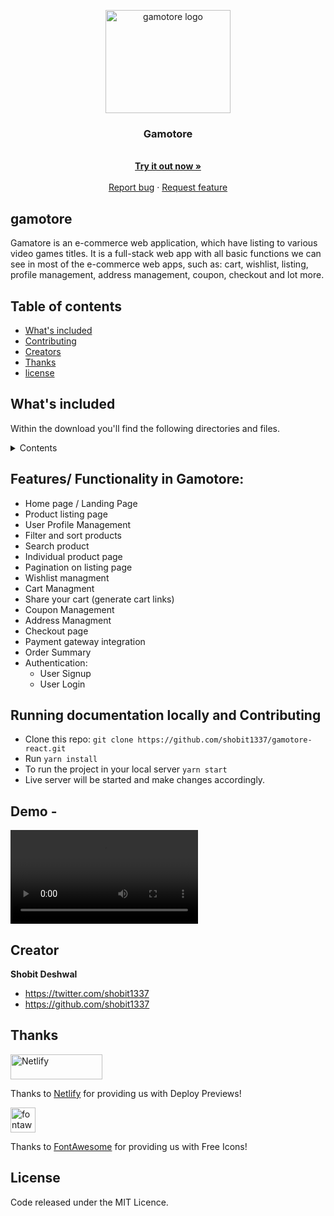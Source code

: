 <p align="center">
  <a href="https://gamotore-react.netlify.app/" >
    <img src="https://gamotore.netlify.app/assets/gamotore-logo-dark.svg" alt="gamotore logo" width="200" height="165">
  </a>
</p>

<h3 align="center">Gamotore</h3>

<p align="center">
  <br>
  <a href="https://gamotore-react.netlify.app/"><strong>Try it out now »</strong></a>
  <br>
  <br>
  <a href="https://github.com/shobit1337/gamotore-react/issues">Report bug</a>
  ·
  <a href="https://github.com/shobit1337/gamotore-react/issues">Request feature</a>
</p>

## gamotore

Gamatore is an e-commerce web application, which have listing to various video games titles. It is a full-stack web app with all basic functions we can see in most of the e-commerce web apps, such as: cart, wishlist, listing, profile management, address management, coupon, checkout and lot more.

## Table of contents

- [What's included](#whats-included)
- [Contributing](#running-documentation-locally-and-contributing)
- [Creators](#creator)
- [Thanks](#thanks)
- [license](#license)

## What's included

Within the download you'll find the following directories and files.

<details>
  <summary>Contents</summary>

- 📂 gamotore-react
  - 📄 [LICENSE](LICENSE)
  - 📄 [README.md](README.md)
  - 📄 [node_modules](node_modules)
  - 📄 [package.json](package.json)
  - 📂 **public**
    - 📄 [\_redirects](public/_redirects)
    - 📄 [favicon.ico](public/favicon.ico)
    - 📄 [index.html](public/index.html)
    - 📄 [logo\-dark.png](public/logo-dark.png)
    - 📄 [robots.txt](public/robots.txt)
  - 📂 **src**
    - 📄 [App.jsx](src/App.jsx)
    - 📄 [Routes.jsx](src/Routes.jsx)
    - 📂 **assets**
      - 📄 [404.svg](src/assets/404.svg)
      - 📄 [logo\-dark.svg](src/assets/logo-dark.svg)
      - 📄 [logo\-light.svg](src/assets/logo-light.svg)
    - 📂 **backend**
      - 📂 **controllers**
        - 📄 [AuthController.js](src/backend/controllers/AuthController.js)
        - 📄 [CartController.js](src/backend/controllers/CartController.js)
        - 📄 [CategoryController.js](src/backend/controllers/CategoryController.js)
        - 📄 [CouponController.js](src/backend/controllers/CouponController.js)
        - 📄 [ProductController.js](src/backend/controllers/ProductController.js)
        - 📄 [PublicCartController.js](src/backend/controllers/PublicCartController.js)
        - 📄 [WishlistController.js](src/backend/controllers/WishlistController.js)
      - 📂 **db**
        - 📄 [categories.js](src/backend/db/categories.js)
        - 📄 [coupons.js](src/backend/db/coupons.js)
        - 📄 [products.js](src/backend/db/products.js)
        - 📄 [publicCart.js](src/backend/db/publicCart.js)
        - 📄 [users.js](src/backend/db/users.js)
      - 📂 **utils**
        - 📄 [authUtils.js](src/backend/utils/authUtils.js)
    - 📂 **components**
      - 📂 **AuthRoute**
        - 📄 [AuthRoute.jsx](src/components/AuthRoute/AuthRoute.jsx)
      - 📂 **Card**
        - 📄 [CartCard.jsx](src/components/Card/CartCard.jsx)
        - 📄 [CategoryCard.jsx](src/components/Card/CategoryCard.jsx)
        - 📄 [ProductCard.jsx](src/components/Card/ProductCard.jsx)
        - 📄 [PublicCartCard.jsx](src/components/Card/PublicCartCard.jsx)
        - 📄 [WishlistCard.jsx](src/components/Card/WishlistCard.jsx)
      - 📂 **Filters**
        - 📄 [Filters.css](src/components/Filters/Filters.css)
        - 📄 [Filters.jsx](src/components/Filters/Filters.jsx)
        - 📂 **components**
          - 📂 **ListAccordion**
            - 📄 [ListAccordion.jsx](src/components/Filters/components/ListAccordion/ListAccordion.jsx)
          - 📄 [index.js](src/components/Filters/components/index.js)
      - 📂 **Footer**
        - 📄 [Footer.jsx](src/components/Footer/Footer.jsx)
      - 📂 **Header**
        - 📄 [Header.jsx](src/components/Header/Header.jsx)
      - 📂 **Loader**
        - 📄 [Loader.jsx](src/components/Loader/Loader.jsx)
      - 📂 **Modal**
        - 📄 [Modal.css](src/components/Modal/Modal.css)
        - 📄 [Modal.jsx](src/components/Modal/Modal.jsx)
      - 📂 **Navbar**
        - 📄 [Navbar.jsx](src/components/Navbar/Navbar.jsx)
      - 📂 **PrivateRoute**
        - 📄 [PrivateRoute.jsx](src/components/PrivateRoute/PrivateRoute.jsx)
      - 📂 **SortByDropdown**
        - 📄 [SortByDropdown.css](src/components/SortByDropdown/SortByDropdown.css)
        - 📄 [SortByDropdown.jsx](src/components/SortByDropdown/SortByDropdown.jsx)
      - 📄 [index.js](src/components/index.js)
    - 📂 **context**
      - 📄 [auth\-context.js](src/context/auth-context.js)
      - 📄 [filter\-context.js](src/context/filter-context.js)
      - 📄 [shop\-context.js](src/context/shop-context.js)
    - 📂 **hooks**
      - 📄 [useOnClickOutside.jsx](src/hooks/useOnClickOutside.jsx)
    - 📄 [index.css](src/index.css)
    - 📄 [index.js](src/index.js)
    - 📂 **pages**
      - 📂 **auth**
        - 📄 [ForgetPasswordPage.jsx](src/pages/auth/ForgetPasswordPage.jsx)
        - 📄 [LoginPage.jsx](src/pages/auth/LoginPage.jsx)
        - 📄 [SignupPage.jsx](src/pages/auth/SignupPage.jsx)
      - 📂 **browse\-product**
        - 📄 [BrowseProductPage.jsx](src/pages/browse-product/BrowseProductPage.jsx)
      - 📂 **cart**
        - 📄 [CartPage.jsx](src/pages/cart/CartPage.jsx)
        - 📄 [ShareCartPage.jsx](src/pages/cart/ShareCartPage.jsx)
        - 📂 **components**
          - 📂 **ApplyCoupon**
            - 📄 [ApplyCoupon.jsx](src/pages/cart/components/ApplyCoupon/ApplyCoupon.jsx)
          - 📂 **CartSummary**
            - 📄 [CartSummary.css](src/pages/cart/components/CartSummary/CartSummary.css)
            - 📄 [CartSummary.jsx](src/pages/cart/components/CartSummary/CartSummary.jsx)
          - 📄 [index.js](src/pages/cart/components/index.js)
      - 📂 **checkout**
        - 📄 [CheckoutPage.jsx](src/pages/checkout/CheckoutPage.jsx)
        - 📂 **components**
          - 📂 **AddressManagement**
            - 📄 [AddressManagement.jsx](src/pages/checkout/components/AddressManagement/AddressManagement.jsx)
          - 📂 **OrderSummary**
            - 📄 [OrderSummary.jsx](src/pages/checkout/components/OrderSummary/OrderSummary.jsx)
          - 📄 [index.js](src/pages/checkout/components/index.js)
      - 📂 **error**
        - 📄 [PageNotFound.jsx](src/pages/error/PageNotFound.jsx)
      - 📂 **home**
        - 📄 [HomePage.jsx](src/pages/home/HomePage.jsx)
        - 📂 **components**
          - 📂 **HeroSection**
            - 📄 [HeroSection.jsx](src/pages/home/components/HeroSection/HeroSection.jsx)
          - 📂 **ListSection**
            - 📄 [ListSection.css](src/pages/home/components/ListSection/ListSection.css)
            - 📄 [ListSection.jsx](src/pages/home/components/ListSection/ListSection.jsx)
          - 📄 [index.js](src/pages/home/components/index.js)
      - 📄 [index.js](src/pages/index.js)
      - 📂 **order\-success**
        - 📄 [OrderSuccessPage.css](src/pages/order-success/OrderSuccessPage.css)
      - 📂 **product**
        - 📄 [ProductPage.jsx](src/pages/product/ProductPage.jsx)
        - 📂 **components**
          - 📂 **ProductDetails**
            - 📄 [ProductDetails.jsx](src/pages/product/components/ProductDetails/ProductDetails.jsx)
          - 📂 **ProductShowcase**
            - 📄 [ProductShowcase.css](src/pages/product/components/ProductShowcase/ProductShowcase.css)
            - 📄 [ProductShowcase.jsx](src/pages/product/components/ProductShowcase/ProductShowcase.jsx)
          - 📄 [index.js](src/pages/product/components/index.js)
      - 📂 **profile**
        - 📄 [ProfilePage.jsx](src/pages/profile/ProfilePage.jsx)
      - 📂 **wishlist**
        - 📄 [WishlistPage.jsx](src/pages/wishlist/WishlistPage.jsx)
    - 📄 [server.js](src/server.js)
    - 📂 **store**
      - 📂 **auth**
        - 📄 [action.types.js](src/store/auth/action.types.js)
        - 📄 [actions.js](src/store/auth/actions.js)
        - 📄 [reducer.js](src/store/auth/reducer.js)
      - 📂 **filters**
        - 📄 [action.types.js](src/store/filters/action.types.js)
        - 📄 [actions.js](src/store/filters/actions.js)
        - 📄 [reducer.js](src/store/filters/reducer.js)
      - 📂 **shop**
        - 📄 [action.types.js](src/store/shop/action.types.js)
        - 📄 [actions.js](src/store/shop/actions.js)
        - 📄 [reducer.js](src/store/shop/reducer.js)
    - 📂 **utils**
      - 📂 **cart**
        - 📄 [index.js](src/utils/cart/index.js)
      - 📂 **categories**
        - 📄 [index.js](src/utils/categories/index.js)
      - 📂 **coupons**
        - 📄 [index.js](src/utils/coupons/index.js)
      - 📂 **filters**
        - 📄 [index.js](src/utils/filters/index.js)
      - 📂 **products**
        - 📄 [index.js](src/utils/products/index.js)
  - 📄 [yarn.lock](yarn.lock)

</details>

## Features/ Functionality in Gamotore:

- Home page / Landing Page
- Product listing page
- User Profile Management
- Filter and sort products
- Search product
- Individual product page
- Pagination on listing page
- Wishlist managment
- Cart Managment
- Share your cart (generate cart links)
- Coupon Management
- Address Managment
- Checkout page
- Payment gateway integration
- Order Summary
- Authentication:
  - User Signup
  - User Login

## Running documentation locally and Contributing

- Clone this repo: `git clone https://github.com/shobit1337/gamotore-react.git`
- Run `yarn install`
- To run the project in your local server `yarn start`
- Live server will be started and make changes accordingly.

## **Demo -**

![demo](https://user-images.githubusercontent.com/37979367/162247802-092b3316-d4fd-43b9-88b8-c81755f274cb.mp4)

## Creator

**Shobit Deshwal**

- <https://twitter.com/shobit1337>
- <https://github.com/shobit1337>

## Thanks

<a href="https://www.netlify.com/">
  <img src="https://www.netlify.com/v3/img/components/full-logo-light.svg" alt="Netlify" width="147" height="40">
</a>

Thanks to [Netlify](https://www.netlify.com/) for providing us with Deploy Previews!

<a href="https://fontawesome.com/">
  <img src="https://seeklogo.com/images/F/font-awesome-logo-3010FE2434-seeklogo.com.png" alt="fontawesome" width="40" height="40">
</a>

Thanks to [FontAwesome](https://fontawesome.com/) for providing us with Free Icons!

## License

Code released under the MIT Licence.
